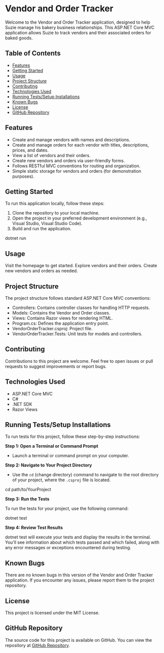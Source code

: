# Vendor and Order Tracker

Welcome to the Vendor and Order Tracker application, designed to help Suzie manage his bakery business relationships. This ASP.NET Core MVC application allows Suzie to track vendors and their associated orders for baked goods.

## Table of Contents

- [Features](#features)
- [Getting Started](#getting-started)
- [Usage](#usage)
- [Project Structure](#project-structure)
- [Contributing](#contributing)
- [Technologies Used](#technologies-used)
- [Running Tests/Setup Installations](#running-tests)
- [Known Bugs](#known-bugs)
- [License](#license)
- [GitHub Repository](#github-repository)

## Features

- Create and manage vendors with names and descriptions.
- Create and manage orders for each vendor with titles, descriptions, prices, and dates.
- View a list of vendors and their orders.
- Create new vendors and orders via user-friendly forms.
- Follows RESTful MVC conventions for routing and organization.
- Simple static storage for vendors and orders (for demonstration purposes).

## Getting Started

To run this application locally, follow these steps:

1. Clone the repository to your local machine.
2. Open the project in your preferred development environment (e.g., Visual Studio, Visual Studio Code).
3. Build and run the application.

dotnet run

## Usage

Visit the homepage to get started.
Explore vendors and their orders.
Create new vendors and orders as needed.

## Project Structure

The project structure follows standard ASP.NET Core MVC conventions:

- Controllers: Contains controller classes for handling HTTP requests.
- Models: Contains the Vendor and Order classes.
- Views: Contains Razor views for rendering HTML.
- Program.cs: Defines the application entry point.
- VendorOrderTracker.csproj: Project file.
- VendorOrderTracker.Tests: Unit tests for models and controllers.

## Contributing

Contributions to this project are welcome. Feel free to open issues or pull requests to suggest improvements or report bugs.

## Technologies Used

- ASP.NET Core MVC
- C#
- .NET SDK
- Razor Views

## Running Tests/Setup Installations

To run tests for this project, follow these step-by-step instructions:

**Step 1: Open a Terminal or Command Prompt**

- Launch a terminal or command prompt on your computer.

**Step 2: Navigate to Your Project Directory**

- Use the `cd` (change directory) command to navigate to the root directory of your project, where the `.csproj` file is located.

cd path/to/YourProject

**Step 3: Run the Tests**

To run the tests for your project, use the following command:

dotnet test

**Step 4: Review Test Results**

dotnet test will execute your tests and display the results in the terminal. You'll see information about which tests passed and which failed, along with any error messages or exceptions encountered during testing.


## Known Bugs

There are no known bugs in this version of the Vendor and Order Tracker application. If you encounter any issues, please report them to the project repository.

## License

This project is licensed under the MIT License.

## GitHub Repository

The source code for this project is available on GitHub. You can view the repository at [GitHub Repository](https://github.com/izzy503/SuziesCafe.git).
